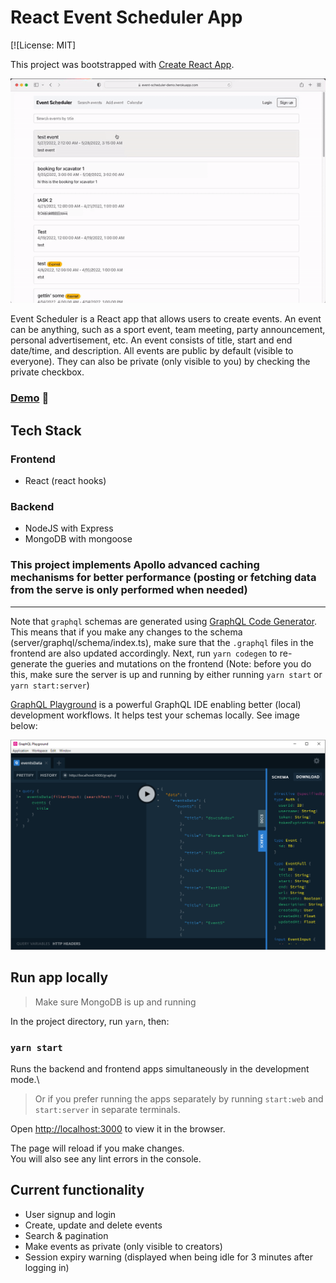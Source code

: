 # React Event Scheduler App
[![License: MIT]

This project was bootstrapped with [Create React App](https://github.com/facebook/create-react-app).

![](./images/react-event-pic.gif)

Event Scheduler is a React app that allows users to create events. An event can be anything, such as a sport event, team meeting, party announcement, personal advertisement, etc. An event consists of title, start and end date/time, and description.
All events are public by default (visible to everyone). They can also be private (only visible to you) by checking the private checkbox.

### [Demo](https://react-event-scheduler.vercel.app/) :movie_camera:

## Tech Stack

### Frontend

- React (react hooks)

### Backend

- NodeJS with Express
- MongoDB with mongoose

### This project implements Apollo advanced caching mechanisms for better performance (posting or fetching data from the serve is only performed when needed)

---

Note that `graphql` schemas are generated using [GraphQL Code Generator](https://www.graphql-code-generator.com/docs/getting-started). This means that if you make any changes to the schema (server/graphql/schema/index.ts), make sure that the `.graphql` files in the frontend are also updated accordingly. Next, run `yarn codegen` to re-generate the gueries and mutations on the frontend (Note: before you do this, make sure the server is up and running by either running `yarn start` or `yarn start:server`)

[GraphQL Playground](https://github.com/graphql/graphql-playground) is a powerful GraphQL IDE enabling better (local) development workflows. It helps test your schemas locally. See image below:

![](./images/graphql_playground.PNG)

## Run app locally

> Make sure MongoDB is up and running

In the project directory, run `yarn`, then:

### `yarn start`

Runs the backend and frontend apps simultaneously in the development mode.\

> Or if you prefer running the apps separately by running `start:web` and `start:server` in separate terminals.

Open [http://localhost:3000](http://localhost:3000) to view it in the browser.

The page will reload if you make changes.\
You will also see any lint errors in the console.

## Current functionality

- User signup and login
- Create, update and delete events
- Search & pagination
- Make events as private (only visible to creators)
- Session expiry warning (displayed when being idle for 3 minutes after logging in)
